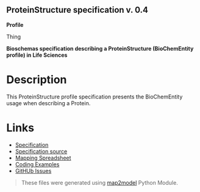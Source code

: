 ## ProteinStructure specification v. 0.4 

**Profile** 

Thing

**Bioschemas specification describing a ProteinStructure (BioChemEntity profile) in Life Sciences** 

# Description 
This ProteinStructure profile specification presents the BioChemEntity usage when describing a Protein. 
# Links 
- [Specification](http://bioschemas.org/bsc_specs/ProteinStructure/specification/)
- [Specification source](specification.html)
- [Mapping Spreadsheet](https://docs.google.com/spreadsheets/d/1rR4xxasues9xy80-x9-vhyYWnd7CXKxVSAx8-zE4KLo/edit?usp=drivesdk)
- [Coding Examples](https://github.com/BioSchemas/specifications/tree/master/ProteinStructure/examples)
- [GitHUb Issues](https://github.com/BioSchemas/bioschemas/labels/type%3A%20ProteinStructure)
> These files were generated using [map2model](https://github.com/BioSchemas/map2model) Python Module.
